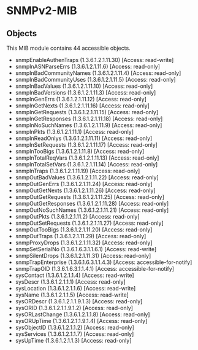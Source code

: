 # SNMPv2-MIB

## Objects

This MIB module contains 44 accessible objects.

- snmpEnableAuthenTraps (1.3.6.1.2.1.11.30) [Access: read-write]
- snmpInASNParseErrs (1.3.6.1.2.1.11.6) [Access: read-only]
- snmpInBadCommunityNames (1.3.6.1.2.1.11.4) [Access: read-only]
- snmpInBadCommunityUses (1.3.6.1.2.1.11.5) [Access: read-only]
- snmpInBadValues (1.3.6.1.2.1.11.10) [Access: read-only]
- snmpInBadVersions (1.3.6.1.2.1.11.3) [Access: read-only]
- snmpInGenErrs (1.3.6.1.2.1.11.12) [Access: read-only]
- snmpInGetNexts (1.3.6.1.2.1.11.16) [Access: read-only]
- snmpInGetRequests (1.3.6.1.2.1.11.15) [Access: read-only]
- snmpInGetResponses (1.3.6.1.2.1.11.18) [Access: read-only]
- snmpInNoSuchNames (1.3.6.1.2.1.11.9) [Access: read-only]
- snmpInPkts (1.3.6.1.2.1.11.1) [Access: read-only]
- snmpInReadOnlys (1.3.6.1.2.1.11.11) [Access: read-only]
- snmpInSetRequests (1.3.6.1.2.1.11.17) [Access: read-only]
- snmpInTooBigs (1.3.6.1.2.1.11.8) [Access: read-only]
- snmpInTotalReqVars (1.3.6.1.2.1.11.13) [Access: read-only]
- snmpInTotalSetVars (1.3.6.1.2.1.11.14) [Access: read-only]
- snmpInTraps (1.3.6.1.2.1.11.19) [Access: read-only]
- snmpOutBadValues (1.3.6.1.2.1.11.22) [Access: read-only]
- snmpOutGenErrs (1.3.6.1.2.1.11.24) [Access: read-only]
- snmpOutGetNexts (1.3.6.1.2.1.11.26) [Access: read-only]
- snmpOutGetRequests (1.3.6.1.2.1.11.25) [Access: read-only]
- snmpOutGetResponses (1.3.6.1.2.1.11.28) [Access: read-only]
- snmpOutNoSuchNames (1.3.6.1.2.1.11.21) [Access: read-only]
- snmpOutPkts (1.3.6.1.2.1.11.2) [Access: read-only]
- snmpOutSetRequests (1.3.6.1.2.1.11.27) [Access: read-only]
- snmpOutTooBigs (1.3.6.1.2.1.11.20) [Access: read-only]
- snmpOutTraps (1.3.6.1.2.1.11.29) [Access: read-only]
- snmpProxyDrops (1.3.6.1.2.1.11.32) [Access: read-only]
- snmpSetSerialNo (1.3.6.1.6.3.1.1.6.1) [Access: read-write]
- snmpSilentDrops (1.3.6.1.2.1.11.31) [Access: read-only]
- snmpTrapEnterprise (1.3.6.1.6.3.1.1.4.3) [Access: accessible-for-notify]
- snmpTrapOID (1.3.6.1.6.3.1.1.4.1) [Access: accessible-for-notify]
- sysContact (1.3.6.1.2.1.1.4) [Access: read-write]
- sysDescr (1.3.6.1.2.1.1.1) [Access: read-only]
- sysLocation (1.3.6.1.2.1.1.6) [Access: read-write]
- sysName (1.3.6.1.2.1.1.5) [Access: read-write]
- sysORDescr (1.3.6.1.2.1.1.9.1.3) [Access: read-only]
- sysORID (1.3.6.1.2.1.1.9.1.2) [Access: read-only]
- sysORLastChange (1.3.6.1.2.1.1.8) [Access: read-only]
- sysORUpTime (1.3.6.1.2.1.1.9.1.4) [Access: read-only]
- sysObjectID (1.3.6.1.2.1.1.2) [Access: read-only]
- sysServices (1.3.6.1.2.1.1.7) [Access: read-only]
- sysUpTime (1.3.6.1.2.1.1.3) [Access: read-only]
